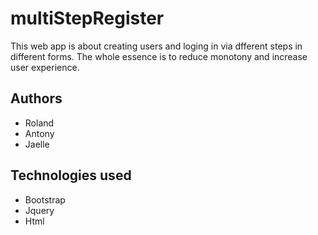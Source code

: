 # multiStepRegister
This web app is about creating users and loging in via dfferent steps in different forms.
The whole essence is to reduce monotony and increase user experience.
## Authors
- Roland
- Antony
- Jaelle
## Technologies used
- Bootstrap
- Jquery
- Html
